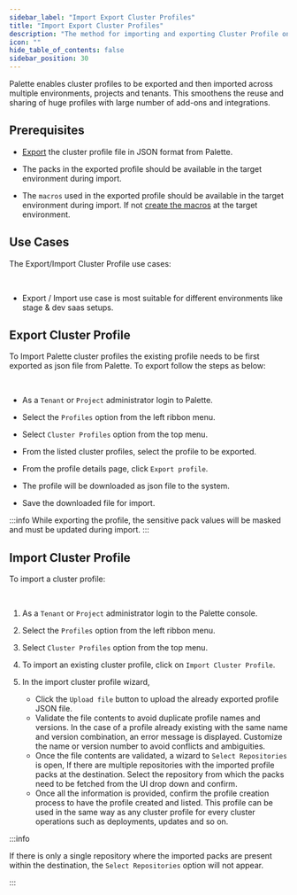 ```yaml
---
sidebar_label: "Import Export Cluster Profiles"
title: "Import Export Cluster Profiles"
description: "The method for importing and exporting Cluster Profile on Spectro Cloud"
icon: ""
hide_table_of_contents: false
sidebar_position: 30
---
```



Palette enables cluster profiles to be exported and then imported across multiple environments, projects and tenants. This smoothens the reuse and sharing of huge profiles with large number of add-ons and integrations. 

## Prerequisites

* [Export](#export-cluster-profile) the cluster profile file in JSON format from Palette.


* The packs in the exported profile should be available in the target environment during import.


* The `macros` used in the exported profile should be available in the target environment during import. If not [create the macros](../clusters/cluster-management/macros.md#create-your-macro) at the target environment.

## Use Cases


The Export/Import Cluster Profile use cases:

<br />

* Export / Import use case is most suitable for different environments like stage & dev saas setups.

## Export Cluster Profile

To Import Palette cluster profiles the existing profile needs to be first exported as json file from Palette. To export follow the steps as below:

<br />

* As a `Tenant` or `Project` administrator login to Palette. 


* Select the `Profiles` option from the left ribbon menu.


* Select `Cluster Profiles` option from the top menu.


* From the listed cluster profiles, select the profile to be exported.


* From the profile details page, click `Export profile`.


* The profile will be downloaded as json file to the system.


* Save the downloaded file for import.

:::info
While exporting the profile, the sensitive pack values will be masked and must be updated during import.
:::

## Import Cluster Profile


To import a cluster profile:

<br />

1. As a `Tenant` or `Project` administrator login to the Palette console. 


2. Select the `Profiles` option from the left ribbon menu.


3. Select `Cluster Profiles` option from the top menu.


4. To import an existing cluster profile, click on `Import Cluster Profile`.


5. In the import cluster profile wizard, 
   * Click the `Upload file` button to upload the already exported profile JSON file.
   * Validate the file contents to avoid duplicate profile names and versions. In the case of a profile already existing with the same name and version combination, an error message is displayed. Customize the name or version number to avoid conflicts and ambiguities. 
   * Once the file contents are validated, a wizard to `Select Repositories` is open, If there are multiple repositories with the imported profile packs at the destination. Select the repository from which the packs need to be fetched from the UI drop down and confirm. 
   * Once all the information is provided, confirm the profile creation process to have the profile created and listed. This profile can be used in the same way as any cluster profile for every cluster operations such as deployments, updates and so on.

:::info

If there is only a single repository where the imported packs are present within the destination, the `Select Repositories` option will not appear. 

:::

